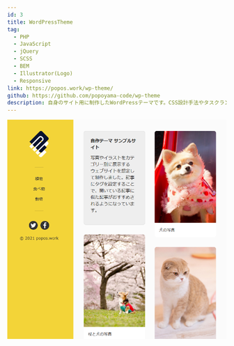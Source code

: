 ```yaml
---
id: 3
title: WordPressTheme
tag:
  - PHP
  - JavaScript
  - jQuery
  - SCSS
  - BEM
  - Illustrator(Logo)
  - Responsive
link: https://popos.work/wp-theme/
github: https://github.com/popoyama-code/wp-theme
description: 自身のサイト用に制作したWordPressテーマです。CSS設計手法やタスクランナーを使用して効率的な開発を目指しました。
---
```


![スクリーンショット](./ss3.png)